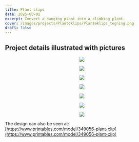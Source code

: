```yaml
---
title: Plant clips
date: 2025-08-01
excerpt: Convert a hanging plant into a climbing plant.
cover: /images/projects/Planteklips/Planteklips_tegning.png
draft: false
---
```

## Project details illustrated with pictures

<p style="text-align: center"><img src="/images/projects/Planteklips/Hengeplante%20bilde.jpg"></p><p style="text-align: center"><img src="/images/projects/Planteklips/Klatreplante%20bilde.jpg"></p><p style="text-align: center"><img src="/images/projects/Planteklips/Klips%20n%C3%A6rbilde%201.jpg"></p><p style="text-align: center"><img src="/images/projects/Planteklips/Planteklips%20svarte%202.png"></p><p style="text-align: center"><img src="/images/projects/Planteklips/Planteklips%20svarte.png"></p><p style="text-align: center"><img src="/images/projects/Planteklips/Planteklips%20gronn.png"></p><p style="text-align: center"><img src="/images/projects/Planteklips/Planteklips%20tegning%20i%20rommet.png"></p>

The design can also be seen at: [https://www.printables.com/model/349056-plant-clip](https://www.printables.com/model/349056-plant-clip)